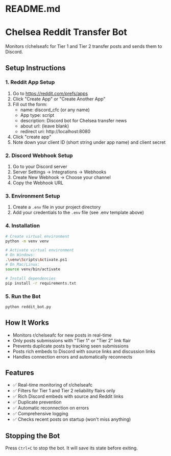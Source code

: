 # README.md
# Chelsea Reddit Transfer Bot

Monitors r/chelseafc for Tier 1 and Tier 2 transfer posts and sends them to Discord.

## Setup Instructions

### 1. Reddit App Setup
1. Go to https://reddit.com/prefs/apps
2. Click "Create App" or "Create Another App"
3. Fill out the form:
   - name: discord_cfc (or any name)
   - App type: script
   - description: Discord bot for Chelsea transfer news
   - about url: (leave blank)
   - redirect uri: http://localhost:8080
4. Click "create app"
5. Note down your client ID (short string under app name) and client secret

### 2. Discord Webhook Setup
1. Go to your Discord server
2. Server Settings → Integrations → Webhooks
3. Create New Webhook → Choose your channel
4. Copy the Webhook URL

### 3. Environment Setup
1. Create a `.env` file in your project directory
2. Add your credentials to the `.env` file (see .env template above)

### 4. Installation
```bash
# Create virtual environment
python -m venv venv

# Activate virtual environment
# On Windows:
.\venv\Scripts\Activate.ps1
# On Mac/Linux:
source venv/bin/activate

# Install dependencies
pip install -r requirements.txt
```

### 5. Run the Bot
```bash
python reddit_bot.py
```

## How It Works

- Monitors r/chelseafc for new posts in real-time
- Only posts submissions with "Tier 1" or "Tier 2" link flair
- Prevents duplicate posts by tracking seen submissions
- Posts rich embeds to Discord with source links and discussion links
- Handles connection errors and automatically reconnects

## Features

- ✅ Real-time monitoring of r/chelseafc
- ✅ Filters for Tier 1 and Tier 2 reliability flairs only
- ✅ Rich Discord embeds with source and Reddit links
- ✅ Duplicate prevention
- ✅ Automatic reconnection on errors
- ✅ Comprehensive logging
- ✅ Checks recent posts on startup (won't miss anything)

## Stopping the Bot

Press `Ctrl+C` to stop the bot. It will save its state before exiting.